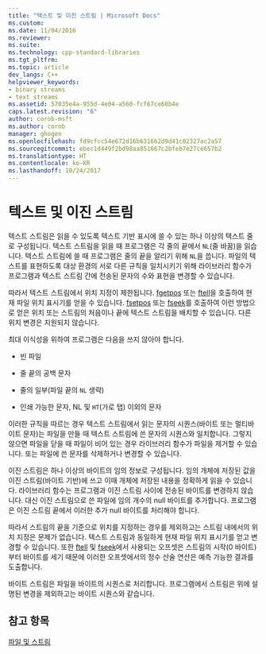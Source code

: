 ```yaml
---
title: "텍스트 및 이진 스트림 | Microsoft Docs"
ms.custom: 
ms.date: 11/04/2016
ms.reviewer: 
ms.suite: 
ms.technology: cpp-standard-libraries
ms.tgt_pltfrm: 
ms.topic: article
dev_langs: C++
helpviewer_keywords:
- binary streams
- text streams
ms.assetid: 57035e4a-955d-4e04-a560-fcf67ce68b4e
caps.latest.revision: "6"
author: corob-msft
ms.author: corob
manager: ghogen
ms.openlocfilehash: fd9cfcc54e672d16b631662d9d41c02327ac2a57
ms.sourcegitcommit: ebec1d449f2bd98aa851667c2bfeb7e27ce657b2
ms.translationtype: HT
ms.contentlocale: ko-KR
ms.lasthandoff: 10/24/2017
---
```

# <a name="text-and-binary-streams"></a>텍스트 및 이진 스트림
텍스트 스트림은 읽을 수 있도록 텍스트 기반 표시에 쓸 수 있는 하나 이상의 텍스트 줄로 구성됩니다. 텍스트 스트림을 읽을 때 프로그램은 각 줄의 끝에서 `NL`(줄 바꿈)을 읽습니다. 텍스트 스트림에 쓸 때 프로그램은 줄의 끝을 알리기 위해 `NL`을 씁니다. 파일의 텍스트를 표현하도록 대상 환경의 서로 다른 규칙을 일치시키기 위해 라이브러리 함수가 프로그램과 텍스트 스트림 간에 전송된 문자의 수와 표현을 변경할 수 있습니다.  
  
 따라서 텍스트 스트림에서 위치 지정이 제한됩니다. [fgetpos](../c-runtime-library/reference/fgetpos.md) 또는 [ftell](../c-runtime-library/reference/ftell-ftelli64.md)을 호출하여 현재 파일 위치 표시기를 얻을 수 있습니다. [fsetpos](../c-runtime-library/reference/fsetpos.md) 또는 [fseek](../c-runtime-library/reference/fseek-fseeki64.md)를 호출하여 이런 방법으로 얻은 위치 또는 스트림의 처음이나 끝에 텍스트 스트림을 배치할 수 있습니다. 다른 위치 변경은 지원되지 않습니다.  
  
 최대 이식성을 위하여 프로그램은 다음을 쓰지 않아야 합니다.  
  
-   빈 파일  
  
-   줄 끝의 공백 문자  
  
-   줄의 일부(파일 끝의 `NL` 생략)  
  
-   인쇄 가능한 문자, NL 및 `HT`(가로 탭) 이외의 문자  
  
 이러한 규칙을 따르는 경우 텍스트 스트림에서 읽는 문자의 시퀀스(바이트 또는 멀티바이트 문자)는 파일을 만들 때 텍스트 스트림에 쓴 문자의 시퀀스와 일치합니다. 그렇지 않으면 파일을 닫을 때 파일이 비어 있는 경우 라이브러리 함수가 파일을 제거할 수 있습니다. 또는 파일에 쓴 문자를 삭제하거나 변경할 수 있습니다.  
  
 이진 스트림은 하나 이상의 바이트의 임의 정보로 구성됩니다. 임의 개체에 저장된 값을 이진 스트림(바이트 기반)에 쓰고 이때 개체에 저장된 내용을 정확하게 읽을 수 있습니다. 라이브러리 함수는 프로그램과 이진 스트림 사이에 전송된 바이트를 변경하지 않습니다. 대신 이진 스트림으로 쓴 파일에 임의 개수의 null 바이트를 추가합니다. 프로그램은 이진 스트림 끝에서 이러한 추가 null 바이트를 처리해야 합니다.  
  
 따라서 스트림의 끝을 기준으로 위치를 지정하는 경우를 제외하고는 스트림 내에서의 위치 지정은 문제가 없습니다. 텍스트 스트림과 동일하게 현재 파일 위치 표시기를 얻고 변경할 수 있습니다. 또한 [ftell](../c-runtime-library/reference/ftell-ftelli64.md) 및 [fseek](../c-runtime-library/reference/fseek-fseeki64.md)에서 사용되는 오프셋은 스트림의 시작(0 바이트)부터 바이트를 세기 때문에 이러한 오프셋에서의 정수 산술 연산은 예측 가능한 결과를 도출합니다.  
  
 바이트 스트림은 파일을 바이트의 시퀀스로 처리합니다. 프로그램에서 스트림은 위에 설명된 변경을 제외하고는 바이트 시퀀스와 같습니다.  
  
## <a name="see-also"></a>참고 항목  
 [파일 및 스트림](../c-runtime-library/files-and-streams.md)